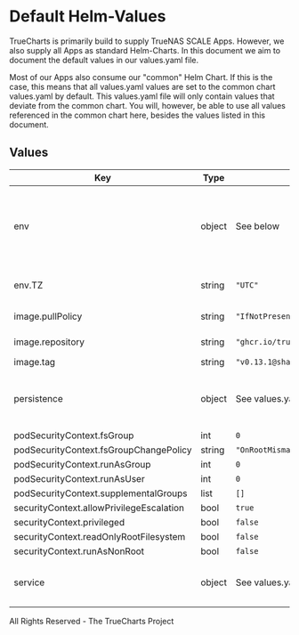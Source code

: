 # Default Helm-Values

TrueCharts is primarily build to supply TrueNAS SCALE Apps.
However, we also supply all Apps as standard Helm-Charts. In this document we aim to document the default values in our values.yaml file.

Most of our Apps also consume our "common" Helm Chart.
If this is the case, this means that all values.yaml values are set to the common chart values.yaml by default. This values.yaml file will only contain values that deviate from the common chart.
You will, however, be able to use all values referenced in the common chart here, besides the values listed in this document.

## Values

| Key | Type | Default | Description |
|-----|------|---------|-------------|
| env | object | See below | environment variables. See more environment variables in the [gonic documentation](https://github.com/sentriz/gonic#configuration-options) |
| env.TZ | string | `"UTC"` | Set the container timezone |
| image.pullPolicy | string | `"IfNotPresent"` | image pull policy |
| image.repository | string | `"ghcr.io/truecharts/gonic"` | image repository |
| image.tag | string | `"v0.13.1@sha256:14d01b4a1a90991097656975d0c8643a755323961bc5b5c657a5c96372024d5c"` | image tag |
| persistence | object | See values.yaml | Configure persistence settings for the chart under this key. |
| podSecurityContext.fsGroup | int | `0` |  |
| podSecurityContext.fsGroupChangePolicy | string | `"OnRootMismatch"` |  |
| podSecurityContext.runAsGroup | int | `0` |  |
| podSecurityContext.runAsUser | int | `0` |  |
| podSecurityContext.supplementalGroups | list | `[]` |  |
| securityContext.allowPrivilegeEscalation | bool | `true` |  |
| securityContext.privileged | bool | `false` |  |
| securityContext.readOnlyRootFilesystem | bool | `false` |  |
| securityContext.runAsNonRoot | bool | `false` |  |
| service | object | See values.yaml | Configures service settings for the chart. |

All Rights Reserved - The TrueCharts Project
